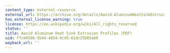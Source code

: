 ```yaml
---
content_type: external-resource
external_url: https://archive.org/details/Aavid-AluminumHeatSinkExtrusionProfilesOCR/page/n41/mode/2up
has_external_license_warning: true
license: https://en.wikipedia.org/wiki/All_rights_reserved
status: ''
title: Aavid Aluminum Heat Sink Extrusion Profiles (PDF)
uid: f7cd4586-5b44-4854-9cd3-61dc25b85ab0
wayback_url: ''
---
```

